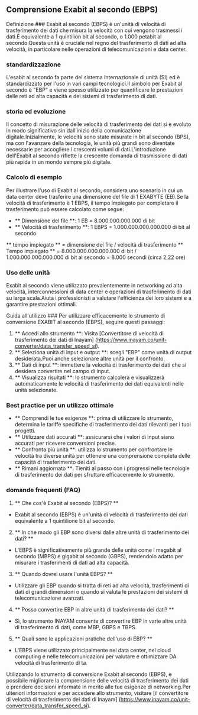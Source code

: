## Comprensione Exabit al secondo (EBPS)

Definizione ###
Exabit al secondo (EBPS) è un'unità di velocità di trasferimento dei dati che misura la velocità con cui vengono trasmessi i dati.È equivalente a 1 quintilion bit al secondo, o 1.000 petabit al secondo.Questa unità è cruciale nel regno del trasferimento di dati ad alta velocità, in particolare nelle operazioni di telecomunicazioni e data center.

### standardizzazione
L'esabit al secondo fa parte del sistema internazionale di unità (SI) ed è standardizzato per l'uso in vari campi tecnologici.Il simbolo per Exabit al secondo è "EBP" e viene spesso utilizzato per quantificare le prestazioni delle reti ad alta capacità e dei sistemi di trasferimento di dati.

### storia ed evoluzione
Il concetto di misurazione delle velocità di trasferimento dei dati si è evoluto in modo significativo sin dall'inizio della comunicazione digitale.Inizialmente, le velocità sono state misurate in bit al secondo (BPS), ma con l'avanzare della tecnologia, le unità più grandi sono diventate necessarie per accogliere i crescenti volumi di dati.L'introduzione dell'Exabit al secondo riflette la crescente domanda di trasmissione di dati più rapida in un mondo sempre più digitale.

### Calcolo di esempio
Per illustrare l'uso di Exabit al secondo, considera uno scenario in cui un data center deve trasferire una dimensione del file di 1 EXABYTE (EB).Se la velocità di trasferimento è 1 EBPS, il tempo impiegato per completare il trasferimento può essere calcolato come segue:

- ** Dimensione del file **: 1 EB = 8.000.000.000.000 di bit
- ** Velocità di trasferimento **: 1 EBPS = 1.000.000.000.000.000 di bit al secondo

** tempo impiegato ** = dimensione del file / velocità di trasferimento
** Tempo impiegato ** = 8.000.000.000.000.000 di bit / 1.000.000.000.000.000 di bit al secondo = 8.000 secondi (circa 2,22 ore)

### Uso delle unità
Exabit al secondo viene utilizzato prevalentemente in networking ad alta velocità, interconnessioni di data center e operazioni di trasferimento di dati su larga scala.Aiuta i professionisti a valutare l'efficienza dei loro sistemi e a garantire prestazioni ottimali.

Guida all'utilizzo ###
Per utilizzare efficacemente lo strumento di conversione EXABIT al secondo (EBPS), seguire questi passaggi:

1. ** Accedi allo strumento **: Visita [Convertitore di velocità di trasferimento dei dati di Inayam] (https://www.inayam.co/unit-converter/data_transfer_speed_si).
2. ** Seleziona unità di input e output **: scegli "EBP" come unità di output desiderata.Puoi anche selezionare altre unità per il confronto.
3. ** Dati di input **: immettere la velocità di trasferimento dei dati che si desidera convertire nel campo di input.
4. ** Visualizza risultati **: lo strumento calcolerà e visualizzerà automaticamente le velocità di trasferimento dei dati equivalenti nelle unità selezionate.

### Best practice per un utilizzo ottimale
- ** Comprendi le tue esigenze **: prima di utilizzare lo strumento, determina le tariffe specifiche di trasferimento dei dati rilevanti per i tuoi progetti.
- ** Utilizzare dati accurati **: assicurarsi che i valori di input siano accurati per ricevere conversioni precise.
- ** Confronta più unità **: utilizza lo strumento per confrontare le velocità tra diverse unità per ottenere una comprensione completa delle capacità di trasferimento dei dati.
- ** Rimani aggiornato **: Tieniti al passo con i progressi nelle tecnologie di trasferimento dei dati per sfruttare efficacemente lo strumento.

### domande frequenti (FAQ)

1. ** Che cos'è Exabit al secondo (EBPS)? **
- Exabit al secondo (EBPS) è un'unità di velocità di trasferimento dei dati equivalente a 1 quintilione bit al secondo.

2. ** In che modo gli EBP sono diversi dalle altre unità di trasferimento dei dati? **
- L'EBPS è significativamente più grande delle unità come i megabit al secondo (MBPS) e gigabit al secondo (GBPS), rendendolo adatto per misurare i trasferimenti di dati ad alta capacità.

3. ** Quando dovrei usare l'unità EBPS? **
- Utilizzare gli EBP quando si tratta di reti ad alta velocità, trasferimenti di dati di grandi dimensioni o quando si valuta le prestazioni dei sistemi di telecomunicazione avanzati.

4. ** Posso convertire EBP in altre unità di trasferimento dei dati? **
- Sì, lo strumento INAYAM consente di convertire EBP in varie altre unità di trasferimento di dati, come MBP, GBPS e TBPS.

5. ** Quali sono le applicazioni pratiche dell'uso di EBP? **
- L'EBPS viene utilizzato principalmente nei data center, nel cloud computing e nelle telecomunicazioni per valutare e ottimizzare DA velocità di trasferimento di ta.

Utilizzando lo strumento di conversione Exabit al secondo (EBPS), è possibile migliorare la comprensione delle velocità di trasferimento dei dati e prendere decisioni informate in merito alle tue esigenze di networking.Per ulteriori informazioni e per accedere allo strumento, visitare [il convertitore di velocità di trasferimento dei dati di Inayam] (https://www.inayam.co/unit-converter/data_transfer_speed_si).